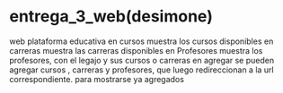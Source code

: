 # entrega_3_web(desimone)
web plataforma educativa
en cursos muestra los cursos disponibles
en carreras muestra las carreras disponibles
en Profesores muestra los profesores, con el legajo y sus  cursos o carreras 
en agregar se pueden agregar cursos , carreras y profesores, que luego redireccionan a la url correspondiente. para mostrarse ya agregados


